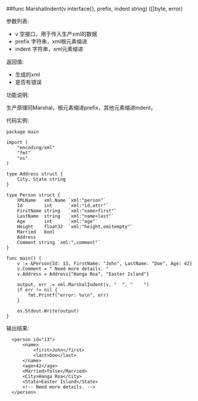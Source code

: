 ##func MarshalIndent(v interface{}, prefix, indent string) ([]byte, error)

参数列表:

- v 空接口，用于传入生产xml的数据
- prefix 字符串，xml根元素缩进
- indent 字符串，xml元素缩进

返回值:

- 生成的xml
- 是否有错误

功能说明:

生产原理同Marshal，根元素缩进prefix，其他元素缩进indent。

代码实例:

    package main
    
    import (
    	"encoding/xml"
    	"fmt"
    	"os"
    )
    
    type Address struct {
    	City, State string
    }
    
    type Person struct {
    	XMLName   xml.Name `xml:"person"`
    	Id        int      `xml:"id,attr"`
    	FirstName string   `xml:"name>first"`
    	LastName  string   `xml:"name>last"`
    	Age       int      `xml:"age"`
    	Height    float32  `xml:"height,omitempty"`
    	Married   bool
    	Address
    	Comment string `xml:",comment"`
    }
    
    func main() {
    	v := &Person{Id: 13, FirstName: "John", LastName: "Doe", Age: 42}
    	v.Comment = " Need more details. "
    	v.Address = Address{"Hanga Roa", "Easter Island"}
    
    	output, err := xml.MarshalIndent(v, "  ", "    ")
    	if err != nil {
    		fmt.Printf("error: %v\n", err)
    	}
    
    	os.Stdout.Write(output)
    }

输出结果:

      <person id="13">
          <name>
              <first>John</first>
              <last>Doe</last>
          </name>
          <age>42</age>
          <Married>false</Married>
          <City>Hanga Roa</City>
          <State>Easter Island</State>
          <!-- Need more details. -->
      </person>
 
